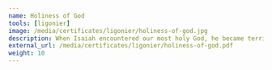 ```yaml
---
name: Holiness of God
tools: [ligonier]
image: /media/certificates/ligonier/holiness-of-god.jpg
description: When Isaiah encountered our most holy God, he became terrified and cried out, "Woe is me!" Isaiah's experience of the holiness of God is not unlike our own. God's holiness both fascinates and terrifies us. It reveals to us who we are, and that can either drive us away in fear or cause us to cry out for mercy. In The Holiness of God, Dr. R.C. Sproul illustrates the majesty of God's holiness through a biblical and historical study of what people experience when they encounter the Holy One and find ultimate refuge in the righteousness of Christ. <br><br><small>Ligonier Ministries is an approved provider of Continuing Education Units through the Association of Christian Schools International (ACSI). This course is approved for 0.54 CEU credit.</small>
external_url: /media/certificates/ligonier/holiness-of-god.pdf
weight: 10
---
```

